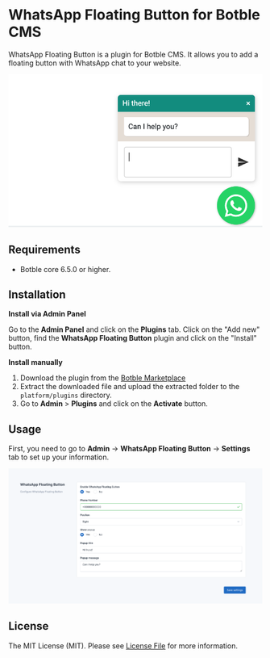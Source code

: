 # WhatsApp Floating Button for Botble CMS

WhatsApp Floating Button is a plugin for Botble CMS. It allows you to add a floating button with WhatsApp chat to your
website.

![](screenshot.png)

## Requirements

- Botble core 6.5.0 or higher.

## Installation

**Install via Admin Panel**

Go to the **Admin Panel** and click on the **Plugins** tab. Click on the "Add new" button, find the **WhatsApp Floating
Button** plugin and click on the "Install" button.

**Install manually**

1. Download the plugin from
   the [Botble Marketplace](https://marketplace.botble.com/products/datlechin/whatsapp-floating-button)
2. Extract the downloaded file and upload the extracted folder to the `platform/plugins` directory.
3. Go to **Admin** > **Plugins** and click on the **Activate** button.

## Usage

First, you need to go to **Admin** -> **WhatsApp Floating Button** -> **Settings** tab to set up your information.

![Setting](art/settings.png)

## License

The MIT License (MIT). Please see [License File](LICENSE) for more information.
